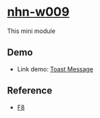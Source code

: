 # [**nhn-w009**](https://github.com/nhndev110/nhn-w009)

This mini module

## **Demo**

-   Link demo: [Toast Message](https://nhndev110.github.io/nhn-w009/)

## **Reference**

-   [F8](https://f8.edu.vn)
